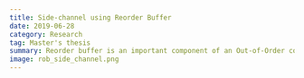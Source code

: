 ```yaml
---
title: Side-channel using Reorder Buffer
date: 2019-06-28
category: Research
tag: Master's thesis
summary: Reorder buffer is an important component of an Out-of-Order core utilised in the Tomasulo algorithm. In an SMT context, this Reorder Buffer may either be shared among threads or statically partitioned. This allows for a side-channel leakage to occur because a shared Reorder Buffer will lead to interference among the two thread’s IPC. 
image: rob_side_channel.png
---
```



